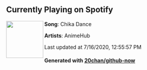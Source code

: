 ## Currently Playing on Spotify

[<img align="left" width="100" src="https://i.scdn.co/image/ab67616d00001e02bb61e8c90d454d1c2b1f2a3b">](https://open.spotify.com/album/0sPSKYjhAakg7kJQUCcs7B)

**Song**: Chika Dance

**Artists**: AnimeHub

Last updated at 7/16/2020, 12:55:57 PM

#### Generated with [20chan/github-now](https://github.com/20chan/github-now)